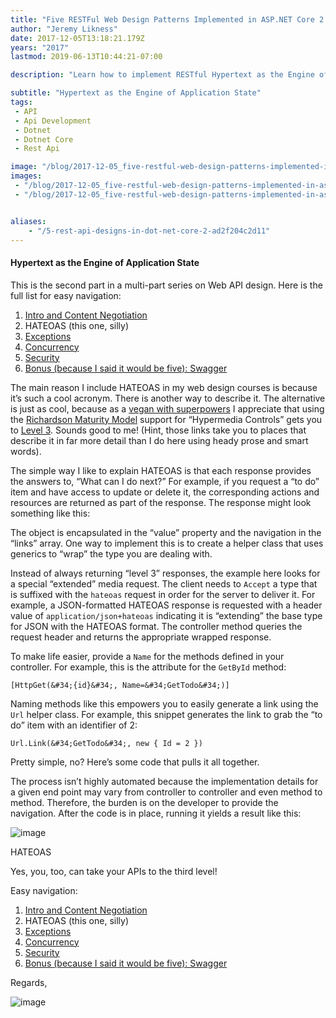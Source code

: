 ```yaml
---
title: "Five RESTFul Web Design Patterns Implemented in ASP.NET Core 2.0 Part 2: HATEOAS"
author: "Jeremy Likness"
date: 2017-12-05T13:18:21.179Z
years: "2017"
lastmod: 2019-06-13T10:44:21-07:00

description: "Learn how to implement RESTful Hypertext as the Engine of Application State (HATEOAS) in .NET Core 2.0 Web API apps."

subtitle: "Hypertext as the Engine of Application State"
tags:
 - API 
 - Api Development 
 - Dotnet 
 - Dotnet Core 
 - Rest Api 

image: "/blog/2017-12-05_five-restful-web-design-patterns-implemented-in-asp.net-core-2.0-part-2-hateoas/images/1.png" 
images:
 - "/blog/2017-12-05_five-restful-web-design-patterns-implemented-in-asp.net-core-2.0-part-2-hateoas/images/1.png" 
 - "/blog/2017-12-05_five-restful-web-design-patterns-implemented-in-asp.net-core-2.0-part-2-hateoas/images/2.gif" 


aliases:
    - "/5-rest-api-designs-in-dot-net-core-2-ad2f204c2d11"
---
```


#### Hypertext as the Engine of Application State

This is the second part in a multi-part series on Web API design. Here is the full list for easy navigation:

1.  [Intro and Content Negotiation](https://blog.jeremylikness.com/5-rest-api-designs-in-dot-net-core-1-29a8527e999c)
2.  HATEOAS (this one, silly)
3.  [Exceptions](https://blog.jeremylikness.com/5-rest-api-designs-in-dot-net-core-3-91ebff38393d)
4.  [Concurrency](https://medium.com/@jeremylikness/5-rest-api-designs-in-dot-net-core-4-8ac863e961e4)
5.  [Security](https://blog.jeremylikness.com/5-rest-api-designs-in-dot-net-core-5-3ee2cf16713e)
6.  [Bonus (because I said it would be five): Swagger](https://blog.jeremylikness.com/5-rest-api-designs-in-dot-net-core-6-9e87cf562241)

The main reason I include HATEOAS in my web design courses is because it’s such a cool acronym. There is another way to describe it. The alternative is just as cool, because as a [vegan with superpowers](https://www.youtube.com/watch?v=SFCAcQxmYDI) I appreciate that using the [Richardson Maturity Model](https://www.martinfowler.com/articles/richardsonMaturityModel.html) support for “Hypermedia Controls” gets you to [Level 3](https://www.martinfowler.com/articles/richardsonMaturityModel.html#level3). Sounds good to me! (Hint, those links take you to places that describe it in far more detail than I do here using heady prose and smart words).

The simple way I like to explain HATEOAS is that each response provides the answers to, “What can I do next?” For example, if you request a “to do” item and have access to update or delete it, the corresponding actions and resources are returned as part of the response. The response might look something like this:




The object is encapsulated in the “value” property and the navigation in the “links” array. One way to implement this is to create a helper class that uses generics to “wrap” the type you are dealing with.




Instead of always returning “level 3” responses, the example here looks for a special “extended” media request. The client needs to `Accept` a type that is suffixed with the `hateoas` request in order for the server to deliver it. For example, a JSON-formatted HATEOAS response is requested with a header value of `application/json+hateoas` indicating it is “extending” the base type for JSON with the HATEOAS format. The controller method queries the request header and returns the appropriate wrapped response.

To make life easier, provide a `Name` for the methods defined in your controller. For example, this is the attribute for the `GetById` method:

`[HttpGet(&#34;{id}&#34;, Name=&#34;GetTodo&#34;)]`

Naming methods like this empowers you to easily generate a link using the `Url` helper class. For example, this snippet generates the link to grab the “to do” item with an identifier of 2:

`Url.Link(&#34;GetTodo&#34;, new { Id = 2 })`

Pretty simple, no? Here’s some code that pulls it all together.




The process isn’t highly automated because the implementation details for a given end point may vary from controller to controller and even method to method. Therefore, the burden is on the developer to provide the navigation. After the code is in place, running it yields a result like this:




![image](/blog/2017-12-05_five-restful-web-design-patterns-implemented-in-asp.net-core-2.0-part-2-hateoas/images/1.png)

HATEOAS



Yes, you, too, can take your APIs to the third level!

Easy navigation:

1.  [Intro and Content Negotiation](https://blog.jeremylikness.com/5-rest-api-designs-in-dot-net-core-1-29a8527e999c)
2.  HATEOAS (this one, silly)
3.  [Exceptions](https://blog.jeremylikness.com/5-rest-api-designs-in-dot-net-core-3-91ebff38393d)
4.  [Concurrency](https://medium.com/@jeremylikness/5-rest-api-designs-in-dot-net-core-4-8ac863e961e4)
5.  [Security](https://blog.jeremylikness.com/5-rest-api-designs-in-dot-net-core-5-3ee2cf16713e)
6.  [Bonus (because I said it would be five): Swagger](https://blog.jeremylikness.com/5-rest-api-designs-in-dot-net-core-6-9e87cf562241)

Regards,




![image](/blog/2017-12-05_five-restful-web-design-patterns-implemented-in-asp.net-core-2.0-part-2-hateoas/images/2.gif)
